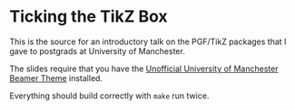 Ticking the TikZ Box
=======
This is the source for an introductory talk on the PGF/TikZ
packages that I gave to postgrads at University of Manchester.

The slides require that you have the [Unofficial University of
Manchester Beamer Theme](https://github.com/AndrewMundy/unofficial-university-of-manchester-beamer)
installed.

Everything should build correctly with `make` run twice.
